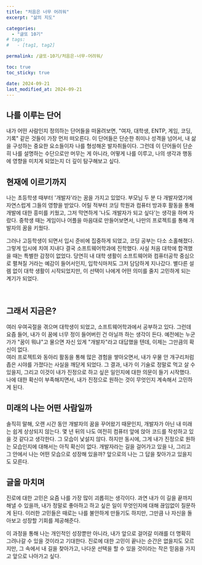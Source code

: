 ```yaml
---
title: "처음은 너무 어려워"
excerpt: "삶의 지도"

categories:
  - "글또 10기"
# tags:
#   - [tag1, tag2]

permalink: /글또-10기/처음은-너무-어려워/

toc: true
toc_sticky: true

date: 2024-09-21
last_modified_at: 2024-09-21
---
```


<h2> 나를 이루는 단어 </h2>
내가 어떤 사람인지 정의하는 단어들을 떠올려보면, "여자, 대학생, ENTP, 게임, 코딩, 기록" 같은 것들이 가장 먼저 떠오른다. 이 단어들은 단순한 취미나 성격을 넘어서, 내 삶을 구성하는 중요한 요소들이자 나를 형성해온 발자취들이다. 그런데 이 단어들이 단순히 나를 설명하는 수단으로만 머무는 게 아니라, 어떻게 나를 이루고, 나의 생각과 행동에 영향을 미치게 되었는지 더 깊이 탐구해보고 싶다.

<br>

<h2> 현재에 이르기까지 </h2>
나는 초등학생 때부터 '개발자'라는 꿈을 가지고 있었다. 부모님 두 분 다 개발자였기에 자연스럽게 그들의 영향을 받았다. 어릴 적부터 코딩 학원과 컴퓨터 방과후 활동을 통해 개발에 대한 흥미를 키웠고, 그저 막연하게 '나도 개발자가 되고 싶다'는 생각을 하며 자랐다. 중학생 때는 게임이나 어플을 마음대로 만들어보면서, 나만의 프로젝트를 통해 개발자의 꿈을 키웠다.

<br>

그러나 고등학생이 되면서 입시 준비에 집중하게 되었고, 코딩 공부는 다소 소홀해졌다. 그렇게 입시에 치여 지내다 결국 소프트웨어학과에 진학했다. 사실 처음 대학에 합격했을 때는 특별한 감정이 없었다. 당연히 내 대학 생활이 소프트웨어와 컴퓨터공학 중심으로 펼쳐질 거라는 예감이 들어서인지, 입학식마저도 그저 담담하게 지나갔다. 별다른 설렘 없이 대학 생활이 시작되었지만, 이 선택이 나에게 어떤 의미를 줄지 고민하게 되는 계기가 되었다.

<br>

<h2>그래서 지금은? </h2>
여러 우여곡절을 겪으며 대학생이 되었고, 소프트웨어학과에서 공부하고 있다. 그런데 요즘 들어, 내가 이 꿈에 너무 정이 들어버린 건 아닐까 하는 생각이 든다. 예전에는 누군가가 "꿈이 뭐냐"고 물으면 자신 있게 "개발자"라고 대답했을 텐데, 이제는 그만큼의 확신이 없다.
<br>
여러 프로젝트와 동아리 활동을 통해 많은 경험을 쌓아오면서, 내가 우물 안 개구리처럼 좁은 시야를 가졌다는 사실을 깨닫게 되었다. 그 결과, 내가 이 기술로 정말로 먹고 살 수 있을지, 그리고 이것이 내가 진정으로 하고 싶은 일인지에 대한 의문이 들기 시작했다. 나에 대한 확신이 부족해지면서, 내가 진정으로 원하는 것이 무엇인지 계속해서 고민하게 된다.

<br>

<h2> 미래의 나는 어떤 사람일까 </h2>
솔직히 말해, 오랜 시간 동안 개발자의 꿈을 꾸어왔기 때문인지, 개발자가 아닌 내 미래는 쉽게 상상되지 않는다. 몇 년 뒤의 나도 여전히 컴퓨터 앞에 앉아 코드를 작성하고 있을 것 같다고 생각한다. 그 모습이 낯설지 않다. 하지만 동시에, 그게 내가 진정으로 원하는 모습인지에 대해서는 아직 확신이 없다. 개발자라는 길을 걸어가고 있을 나, 그리고 그 안에서 나는 어떤 모습으로 성장해 있을까? 앞으로의 나는 그 답을 찾아가고 있을지도 모른다.

<br>


<h2> 글을 마치며 </h2>
진로에 대한 고민은 요즘 나를 가장 많이 괴롭히는 생각이다. 과연 내가 이 길을 끝까지 해낼 수 있을까, 내가 정말로 좋아하고 하고 싶은 일이 무엇인지에 대해 끊임없이 질문하게 된다. 이러한 고민들은 때로는 나를 불안하게 만들기도 하지만, 그만큼 나 자신을 돌아보고 성장할 기회를 제공해준다.

이 과정을 통해 나는 개인적인 성장뿐만 아니라, 내가 앞으로 걸어갈 미래를 더 명확히 그려나갈 수 있을 것이라고 기대한다. 진로에 대한 고민이 끝나는 순간은 없을지도 모르지만, 그 속에서 내 길을 찾아가고, 나다운 선택을 할 수 있을 것이라는 작은 믿음을 가지고 앞으로 나아가고 싶다.
